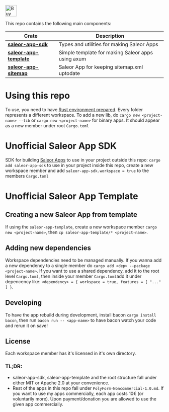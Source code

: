 <a href='https://ko-fi.com/A0A8Q3SVZ' target='_blank'><img height='36' style='border:0px;height:36px;' src='https://storage.ko-fi.com/cdn/kofi4.png?v=3' border='0' alt='Buy Me a Coffee at ko-fi.com' /></a>

This repo contains the following main components:

| Crate                                                                                               | Description                                       |
| --------------------------------------------------------------------------------------------------- | ------------------------------------------------- |
| [**saleor-app-sdk**](https://crates.io/crates/saleor-app-sdk)                                       | Types and utilities for making Saleor Apps        |
| [**saleor-app-template**](https://github.com/djkato/saleor-apps-rs/tree/master/saleor-app-template) | Simple template for making Saleor apps using axum |
| [**saleor-app-sitemap**](https://crates.io/crates/saleor-app-sitemap)                               | Saleor App for keeping sitemap.xml uptodate       |

# Using this repo

To use, you need to have [Rust environment prepared](https://rustup.rs/).
Every folder represents a different workspace. To add a new lib, do `cargo new <project-name> --lib` or `cargo new <project-name>` for binary apps. It should appear as a new member under root `Cargo.toml`

# Unofficial Saleor App SDK

SDK for building [Saleor Apps](https://github.com/saleor/apps)
to use in your project outside this repo: `cargo add saleor-app-sdk`
to use in your project inside this repo, create a new workspace member and add `saleor-app-sdk.workspace = true` to the members `Cargo.toml`

# Unofficial Saleor App Template

## Creating a new Saleor App from template

If using the `saleor-app-template`, create a new workspace member `cargo new <project-name>`, then `cp saleor-app-template/* <project-name>`.

## Adding new dependencies

Workspace dependencies need to be managed manually. If you wanna add a new dependency to a single member do `cargo add <dep> --package <project-name>`.
If you want to use a shared dependency, add it to the root level `Cargo.toml`,
then inside your member `Cargo.toml`add it under depencency like: `<dependency> = { workspace = true, features = [ "..." ] }`.

## Developing

To have the app rebuild during development, install bacon `cargo install bacon`, then run `bacon run -- <app-name>` to have bacon watch your code and rerun it on save!

## License

Each workspace member has it's licensed in it's own directory.

### TL;DR:

- saleor-app-sdk, saleor-app-template and the root structure fall under either MIT or Apache 2.0 at your convenience.
- Rest of the apps in this repo fall under `PolyForm-Noncommercial-1.0.md`. If you want to use my apps commercially, each app costs 10€ (or voluntarily more). Upon payment/donation you are allowed to use the given app commercially.
